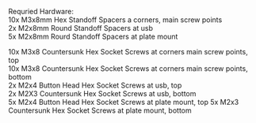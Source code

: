 Requried Hardware:  
10x M3x8mm Hex Standoff Spacers a corners, main screw points   
2x M2x8mm Round Standoff Spacers at usb  
5x M2x8mm Rourd Standoff Spacers at plate mount  

10x M3x8 Countersunk Hex Socket Screws at corners main screw points, top  
10x M3x8 Countersunk Hex Socket Screws at corners main screw points, bottom  
2x M2x4 Button Head Hex Socket Screws at usb, top  
2x M2X3 Countersunk Hex Socket Screws at usb, bottom  
5x M2x4 Button Head Hex Socket Screws at plate mount, top 
5x M2x3 Countersunk Hex Socket Screws at plate mount, bottom  